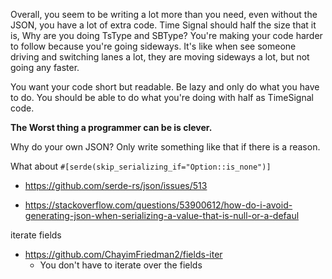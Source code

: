 Overall, you seem to be writing a lot more than you need, even without the JSON, you have a lot of extra code. 
Time Signal should half the size that it is, Why are you doing TsType and SBType? 
You're making your code harder to follow because you're going sideways. 
It's like when see someone driving and switching lanes a lot, 
they are moving sideways a lot, but not going any faster. 

You want your code short but readable. 
Be lazy and only do what you have to do.
You should be able to do what you're doing with half as TimeSignal code.

__The Worst thing a programmer can be is clever.__ 

Why do your own JSON?
Only write something like that if there is a reason.

What about `#[serde(skip_serializing_if="Option::is_none")]`

* https://github.com/serde-rs/json/issues/513

* https://stackoverflow.com/questions/53900612/how-do-i-avoid-generating-json-when-serializing-a-value-that-is-null-or-a-defaul


iterate fields

* https://github.com/ChayimFriedman2/fields-iter
  * You don't have to iterate over the fields
